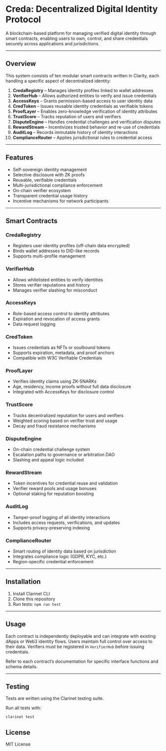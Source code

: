 # Creda: Decentralized Digital Identity Protocol

A blockchain-based platform for managing verified digital identity through smart contracts, enabling users to own, control, and share credentials securely across applications and jurisdictions.

---

## Overview

This system consists of ten modular smart contracts written in Clarity, each handling a specific aspect of decentralized identity:

1. **CredaRegistry** – Manages identity profiles linked to wallet addresses
2. **VerifierHub** – Allows authorized entities to verify and issue credentials
3. **AccessKeys** – Grants permission-based access to user identity data
4. **CredToken** – Issues reusable identity credentials as verifiable tokens
5. **ProofLayer** – Enables zero-knowledge verification of identity attributes
6. **TrustScore** – Tracks reputation of users and verifiers
7. **DisputeEngine** – Handles credential challenges and verification disputes
8. **RewardStream** – Incentivizes trusted behavior and re-use of credentials
9. **AuditLog** – Records immutable history of identity interactions
10. **ComplianceRouter** – Applies jurisdictional rules to credential access

---

## Features

- Self-sovereign identity management  
- Selective disclosure with ZK proofs  
- Reusable, verifiable credentials  
- Multi-jurisdictional compliance enforcement  
- On-chain verifier ecosystem  
- Transparent credential usage history  
- Incentive mechanisms for network participants

---

## Smart Contracts

### **CredaRegistry**

- Registers user identity profiles (off-chain data encrypted)
- Binds wallet addresses to DID-like records
- Supports multi-profile management

### **VerifierHub**

- Allows whitelisted entities to verify identities
- Stores verifier reputations and history
- Manages verifier slashing for misconduct

### **AccessKeys**

- Role-based access control to identity attributes
- Expiration and revocation of access grants
- Data request logging

### **CredToken**

- Issues credentials as NFTs or soulbound tokens
- Supports expiration, metadata, and proof anchors
- Compatible with W3C Verifiable Credentials

### **ProofLayer**

- Verifies identity claims using ZK-SNARKs
- Age, residency, income proofs without full data disclosure
- Integrated with AccessKeys for disclosure control

### **TrustScore**

- Tracks decentralized reputation for users and verifiers
- Weighted scoring based on verifier trust and usage
- Decay and fraud resistance mechanisms

### **DisputeEngine**

- On-chain credential challenge system
- Escalation paths to governance or arbitration DAO
- Slashing and appeal logic included

### **RewardStream**

- Token incentives for credential reuse and validation
- Verifier reward pools and usage bonuses
- Optional staking for reputation boosting

### **AuditLog**

- Tamper-proof logging of all identity interactions
- Includes access requests, verifications, and updates
- Supports privacy-preserving indexing

### **ComplianceRouter**

- Smart routing of identity data based on jurisdiction
- Integrates compliance logic (GDPR, KYC, etc.)
- Region-specific credential enforcement

---

## Installation

1. Install Clarinet CLI  
2. Clone this repository  
3. Run tests: `npm run test`  

---

## Usage

Each contract is independently deployable and can integrate with existing dApps or Web3 identity flows. Users maintain full control over access to their data. Verifiers must be registered in `VerifierHub` before issuing credentials.

Refer to each contract’s documentation for specific interface functions and schema details.

---

## Testing

Tests are written using the Clarinet testing suite.

Run all tests with:

```bash
clarinet test
```

## License

MIT License
